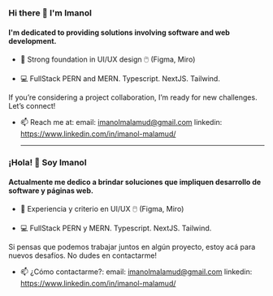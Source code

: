 ### Hi there 👋 I'm Imanol
#### I'm dedicated to providing solutions involving software and web development.

- 🎨 Strong foundation in UI/UX design 🖱️ (Figma, Miro)

- 💻 FullStack PERN and MERN. Typescript. NextJS. Tailwind.

If you’re considering a project collaboration, I’m ready for new challenges. Let’s connect!

- 📫 Reach me at:
  email: imanolmalamud@gmail.com
  linkedin: https://www.linkedin.com/in/imanol-malamud/
  
  ---
  
  
### ¡Hola! 👋 Soy Imanol

#### Actualmente me dedico a brindar soluciones que impliquen desarrollo de software y páginas web.

- 🎨 Experiencia y criterio en UI/UX 🖱️ (Figma, Miro)

- 💻 FullStack PERN y MERN. Typescript. NextJS. Tailwind.

Si pensas que podemos trabajar juntos en algún proyecto, estoy acá para nuevos desafíos. No dudes en contactarme!

- 📫 ¿Cómo contactarme?:
  email: imanolmalamud@gmail.com
  linkedin: https://www.linkedin.com/in/imanol-malamud/

